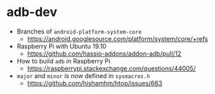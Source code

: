 # adb-dev

* Branches of `android-platform-system-core`
  * https://android.googlesource.com/platform/system/core/+refs
* Raspberry Pi with Ubuntu 19.10
  * https://github.com/hassio-addons/addon-adb/pull/12
* How to build `adb` in Raspberry Pi
  * https://raspberrypi.stackexchange.com/questions/44005/
* `major` and `minor` is now defined in `sysmacros.h`
  * https://github.com/hishamhm/htop/issues/663

